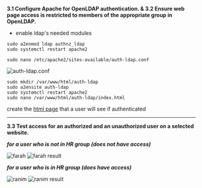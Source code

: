 **3.1 Configure Apache for OpenLDAP authentication. & 3.2 Ensure web page access is restricted to members of the appropriate group in OpenLDAP.**

- enable ldap's needed modules
````shell
sudo a2enmod ldap authnz_ldap
sudo systemctl restart apache2
````

````shell
sudo nano /etc/apache2/sites-available/auth-ldap.conf
````

![auth-ldap.conf](https://drive.google.com/uc?id=1AFXgKWIWJmzRXQHwq6hfx5ohQcxTivlt)

````shell
sudo mkdir /var/www/html/auth-ldap
sudo a2ensite auth-ldap
sudo systemctl restart apache2
sudo nano /var/www/html/auth-ldap/index.html
````

create the [html page](index.html) that a user will see if authenticated

---

**3.3 Test access for an authorized and an unauthorized user on a selected website.**

***for a user who is not in HR group (does not have access)***

![farah](https://drive.google.com/uc?id=1KJmfLfWfJMGTZ9I7SFcWD6LtnmZbZk-j)
![farah result](https://drive.google.com/uc?id=1ayH2DMMARLpzkBVeaHJc3EGRQl83bFxs)

***for a user who is in HR group (does have access)***


![ranim](https://drive.google.com/uc?id=1DEwcOSl4CFC6jOdpZw14lYbkalyl1kR0)
![ranim result](https://drive.google.com/uc?id=10B63q5j96V5rcPDu7-dEFKOvPsIBV2PU)